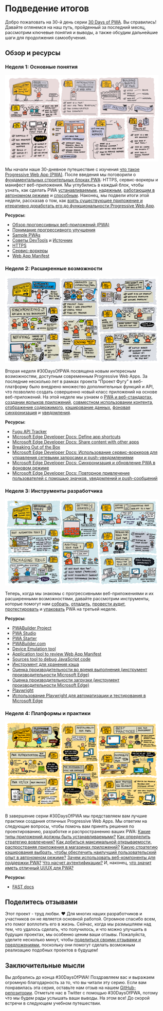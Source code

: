 # Подведение итогов

Добро пожаловать на 30-й день серии [30 Days of PWA](https://aka.ms/learn-pwa/30Days-blog). Вы справились! Давайте оглянемся на наш путь, пройденный за последний месяц, рассмотрим ключевые понятия и выводы, а также обсудим дальнейшие шаги для продолжения самообучения.

## Обзор и ресурсы

### Неделя 1: Основные понятия

![Визуальное руководство по неделе основных концепций](./core-concepts/_media/week-1.png)

Мы начали наше 30-дневное путешествие с изучения [что такое Progressive Web App (PWA)](./core-concepts/01.md). После введения мы поговорили о [фундаментальных строительных блоках PWA](./core-concepts/02.md): HTTPS, сервис-воркеры и манифест веб-приложения. Мы углубились в каждый блок, чтобы узнать, как сделать PWA [устанавливаемым](./core-concepts/03.md), [надежным](./core-concepts/04.md), [работающим в автономном режиме](./core-concepts/05.md) и [способным](./core-concepts/06.md). Наконец, мы подвели итоги этой недели, рассказав о том, как [взять существующее приложение и итеративно доработать его до функциональности Progressive Web App](./core-concepts/07.md).

**Ресурсы:**

-   [Обзор прогрессивных веб-приложений (PWA)](https://aka.ms/learn-PWA/30Days-1.1/docs.microsoft.com/microsoft-edge/progressive-web-apps-chromium)
-   [Понимание прогрессивного улучшения](https://aka.ms/learn-PWA/30Days-1.1/alistapart.com/article/understandingprogressiveenhancement)
-   [Sample PWAs](https://aka.ms/learn-PWA/30Days-1.1/docs.microsoft.com/microsoft-edge/progressive-web-apps-chromium/demo-pwas)
-   [Советы DevTools](https://aka.ms/learn-PWA/30Days-1.1/devtoolstips.org) и [Источник](https://aka.ms/learn-PWA/30Days-1.1/github.com/captainbrosset/devtools-tips)
-   [HTTPS](https://aka.ms/learn-PWA/30Days-1.2/developer.mozilla.org/en-US/docs/Glossary/https)
-   [Сервис-воркеры](https://aka.ms/learn-PWA/30Days-1.2/docs.microsoft.com/microsoft-edge/progressive-web-apps-chromium/how-to/service-workers)
-   [Web App Manifest](https://aka.ms/learn-PWA/30Days-1.2/docs.microsoft.com/microsoft-edge/progressive-web-apps-chromium/how-to/web-app-manifests)

### Неделя 2: Расширенные возможности

![Визуальное руководство по неделе расширенных возможностей](./advanced-capabilities/_media/week2-roadmap.png)

Вторая неделя #30DaysOfPWA посвящена новым интересным возможностям, доступным современным Progressive Web Apps. За последние несколько лет в рамках проекта "Проект Фугу" в веб-платформу было внедрено множество дополнительных функций и API, что позволило создать совершенно новый класс приложений на основе веб-приложений. На этой неделе мы узнаем о [PWA и веб-стандартах](./advanced-capabilities/01.md), [создании ярлыков приложений](./advanced-capabilities/02.md), [совместном использовании контента](./advanced-capabilities/03.md), [отображение содержимого](./advanced-capabilities/04.md), [кэширование данных](./advanced-capabilities/05.md), [фоновая синхронизация](./advanced-capabilities/06.md) и [уведомления](./advanced-capabilities/07.md).

**Ресурсы:**

-   [Fugu API Tracker](https://aka.ms/learn-PWA/30Days-2.1/fugu-tracker.web.app)
-   [Microsoft Edge Developer Docs: Define app shortcuts](https://aka.ms/learn-PWA/30Days-2.2/docs.microsoft.com/microsoft-edge/progressive-web-apps-chromium/how-to/shortcuts)
-   [Microsoft Edge Developer Docs: Share content with other apps](https://aka.ms/learn-PWA/30Days-2.3/docs.microsoft.com/microsoft-edge/progressive-web-apps-chromium/how-to/share)
-   [Breaking Out of the Box](https://aka.ms/learn-PWA/30Days-2.4/alistapart.com/article/breaking-out-of-the-box)
-   [Microsoft Edge Developer Docs: Использование сервис-воркеров для управления сетевыми запросами и push-уведомлениями](https://aka.ms/learn-PWA/30Days-2.5/docs.microsoft.com/microsoft-edge/progressive-web-apps-chromium/how-to/service-workers)
-   [Microsoft Edge Developer Docs: Синхронизация и обновление PWA в фоновом режиме](https://aka.ms/learn-PWA/30Days-2.6/docs.microsoft.com/microsoft-edge/progressive-web-apps-chromium/how-to/background-syncs)
-   [Microsoft Edge Developer Docs: Повторное привлечение пользователей с помощью значков, уведомлений и push-сообщений](https://aka.ms/learn-PWA/30Days-2.7/docs.microsoft.com/microsoft-edge/progressive-web-apps-chromium/how-to/notifications-badges)

### Неделя 3: Инструменты разработчика

![Визуальное руководство по инструментам разработчика недели](./dev-tools/_media/week3-roadmap.png)

Теперь, когда мы знакомы с прогрессивными веб-приложениями и их расширенными возможностями, давайте рассмотрим инструменты, которые помогут нам [собрать](./dev-tools/01.md), [отладить](./dev-tools/03.md), [провести аудит](./dev-tools/05.md), [протестировать](./dev-tools/06.md) и [упаковать](./dev-tools/07.md) PWA на третьей неделе.

**Ресурсы:**

-   [PWABuilder Project](https://aka.ms/learn-PWA/30Days-3.1/github.com/pwa-builder/PWABuilder)
-   [PWA Studio](https://aka.ms/learn-PWA/30Days-3.1/pwa-studio)
-   [PWA Starter](https://aka.ms/learn-PWA/30Days-3.1/github.com/pwa-builder/pwa-starter)
-   [PWABuilder.com](https://aka.ms/learn-PWA/30Days-3.2/www.pwabuilder.com)
-   [Device Emulation tool](https://aka.ms/learn-PWA/device-emulation)
-   [Application tool to review Web App Manifest](https://aka.ms/learn-PWA/debug-PWA)
-   [Sources tool to debug JavaScript code](https://aka.ms/learn-PWA/sources-tool)
-   [Инструмент для хранения кэша](https://aka.ms/learn-PWA/cache-storage)
-   [Оценка производительности во время выполнения (инструмент производительности Microsoft Edge)](https://aka.ms/learn-PWA/30Days-3.5/docs.microsoft.com/microsoft-edge/devtools-guide-chromium/evaluate-performance)
-   [Оценка производительности загрузки (инструмент производительности Microsoft Edge)](https://aka.ms/learn-PWA/30Days-3.5/docs.microsoft.com/microsoft-edge/devtools-guide-chromium/speed/get-started)
-   [Playwright](https://aka.ms/learn-PWA/30Days-3.6/playwright.dev)
-   [Использование Playwright для автоматизации и тестирования в Microsoft Edge](https://aka.ms/learn-PWA/30Days-3.6/docs.microsoft.com/microsoft-edge/playwright)

### Неделя 4: Платформы и практики

![Визуальное руководство по неделе платформ и практик](./platforms-practices/_media/week4-roadmap.png)

В завершение серии #30DaysOfPWA мы представляем вам лучшие практики создания отличных Progressive Web Apps. Мы ответим на следующие вопросы, чтобы помочь вам принять решения по проектированию, разработке и распространению ваших PWA: [Какие типы приложений должны быть устанавливаемыми?](./platforms-practices/01.md) [Как определить стратегию вовлечения?](./platforms-practices/02.md) [Как добиться максимальной открываемости, распространяя приложения в магазинах приложений?](./platforms-practices/03.md) [Какую стратегию кэширования выбрать, чтобы обеспечить наилучший пользовательский опыт в автономном режиме?](./platforms-practices/04.md) [Зачем использовать веб-компоненты для поддержки PWA?](./platforms-practices/05.md) [Что насчет аутентификации?](./platforms-practices/06.md) И, наконец, [что значит иметь отличный UI/UX для PWA?](./platforms-practices/07.md)

**Ресурсы:**

-   [FAST docs](https://aka.ms/learn-pwa/30days-4.5/fast.design/docs/introduction)

## Поделитесь отзывами

Этот проект - труд любви. ❤️ Для многих наших разработчиков и участников он не является основной работой. Огромное спасибо всем, кто помог воплотить его в жизнь. Сейчас, когда мы размышляем над тем, что удалось сделать, что получилось, и что можно улучшить в будущих проектах, мы особенно ценим ваши отзывы. Пожалуйста, уделите несколько минут, чтобы [поделиться своими отзывами и предложениями](https://aka.ms/learn-pwa/30Days-survey), поскольку они помогут сделать возможным реализацию подобных проектов в будущем!

## Заключительные мысли

Вы добрались до конца #30DaysOfPWA! Поздравляем вас и выражаем огромную благодарность за то, что вы читали эту серию. Если вам понравилась эта серия, оставьте нам отзыв на нашем [GitHub-репозитории](https://github.com/microsoft/win-student-devs). Отметьте нас в Twitter с помощью #30DaysOfPWA, потому что мы будем рады услышать ваши выводы. На этом все! До скорой встречи в следующем учебном путешествии.
